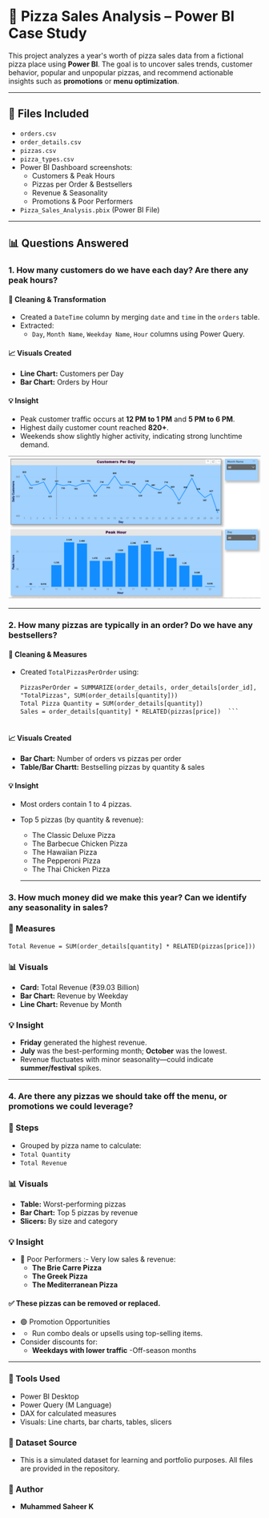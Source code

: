 # 🍕 Pizza Sales Analysis – Power BI Case Study

This project analyzes a year's worth of pizza sales data from a fictional pizza place using **Power BI**. The goal is to uncover sales trends, customer behavior, popular and unpopular pizzas, and recommend actionable insights such as **promotions** or **menu optimization**.

---

## 📁 Files Included

- `orders.csv`
- `order_details.csv`
- `pizzas.csv`
- `pizza_types.csv`
- Power BI Dashboard screenshots:
  - Customers & Peak Hours
  - Pizzas per Order & Bestsellers
  - Revenue & Seasonality
  - Promotions & Poor Performers
- `Pizza_Sales_Analysis.pbix` (Power BI File)

---

## 📊 Questions Answered

### 1. **How many customers do we have each day? Are there any peak hours?**

#### 🔧 Cleaning & Transformation
- Created a `DateTime` column by merging `date` and `time` in the `orders` table.
- Extracted:
  - `Day`, `Month Name`, `Weekday Name`, `Hour` columns using Power Query.

#### 📈 Visuals Created
- **Line Chart:** Customers per Day
- **Bar Chart:** Orders by Hour

#### 💡 Insight
- Peak customer traffic occurs at **12 PM to 1 PM** and **5 PM to 6 PM**.
- Highest daily customer count reached **820+**.
- Weekends show slightly higher activity, indicating strong lunchtime demand.

![Customers & Peak Hours](https://github.com/muhammed-saheer/Case-Study_1----Pizza-Sales-Analysis/blob/main/Dashboard%20images/Peak%20Hour%20%20%20Customers%20Per%20Day.png)

---

### 2. **How many pizzas are typically in an order? Do we have any bestsellers?**

#### 🔧 Cleaning & Measures
- Created `TotalPizzasPerOrder` using:
  ```dax
  PizzasPerOrder = SUMMARIZE(order_details, order_details[order_id], "TotalPizzas", SUM(order_details[quantity]))
  Total Pizza Quantity = SUM(order_details[quantity])
  Sales = order_details[quantity] * RELATED(pizzas[price])  ```


#### 📈 Visuals Created
- **Bar Chart:** Number of orders vs pizzas per order
- **Table/Bar Chartt:** Bestselling pizzas by quantity & sales

#### 💡 Insight
- Most orders contain 1 to 4 pizzas.
- Top 5 pizzas (by quantity & revenue):
  - The Classic Deluxe Pizza
  - The Barbecue Chicken Pizza
  - The Hawaiian Pizza
  - The Pepperoni Pizza
  - The Thai Chicken Pizza
 
  ---
 

### 3. How much money did we make this year? Can we identify any seasonality in sales?

### 🔧 Measures

  ```dax
Total Revenue = SUM(order_details[quantity] * RELATED(pizzas[price]))
  ```

### 📊 Visuals
- **Card:** Total Revenue (₹39.03 Billion)
- **Bar Chart:** Revenue by Weekday
- **Line Chart:** Revenue by Month

### 💡 Insight
- **Friday** generated the highest revenue.
- **July** was the best-performing month; **October** was the lowest.
- Revenue fluctuates with minor seasonality—could indicate **summer/festival** spikes.

---

### 4. Are there any pizzas we should take off the menu, or promotions we could leverage?

### 🔧 Steps
- Grouped by pizza name to calculate:
 -  `Total Quantity`
 - `Total Revenue`

### 📊 Visuals
- **Table:** Worst-performing pizzas
- **Bar Chart:** Top 5 pizzas by revenue
- **Slicers:** By size and category

### 💡 Insight
- 🚫 Poor Performers :- Very low sales & revenue:
  - **The Brie Carre Pizza**
  - **The Greek Pizza**
  - **The Mediterranean Pizza**

#### ✅ These pizzas can be removed or replaced.

- 🟢 Promotion Opportunities
- - Run combo deals or upsells using top-selling items.
- Consider discounts for:
  - **Weekdays with lower traffic**
-Off-season months

---

### 📌 Tools Used
- Power BI Desktop
- Power Query (M Language)
- DAX for calculated measures
- Visuals: Line charts, bar charts, tables, slicers

### 📁 Dataset Source
- This is a simulated dataset for learning and portfolio purposes. All files are provided in the repository.

### 📌 Author
- **Muhammed Saheer K**


